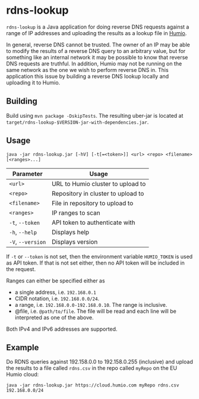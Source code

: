 rdns-lookup
===========

`rdns-lookup` is a Java application for doing reverse DNS requests against a range of IP addresses
and uploading the results as a lookup file in [Humio](https://www.humio.com/).

In general, reverse DNS cannot be trusted. The owner of an IP may be able to modify the results of a
reverse DNS query to an arbitrary value, but for something like an internal network it may be
possible to know that reverse DNS requests are truthful. In addition, Humio may not be running on
the same network as the one we wish to perform reverse DNS in. This application this issue by 
building a reverse DNS lookup locally and uploading it to Humio.

Building
--------

Build using `mvn package -DskipTests`. The resulting uber-jar is located at
`target/rdns-lookup-$VERSION-jar-with-dependencies.jar`.

Usage
-----

`java -jar rdns-lookup.jar [-hV] [-t[=<token>]] <url> <repo> <filename> [<ranges>...]`

| Parameter          | Usage                                          |
| ------------------ | ---------------------------------------------- |
| `<url>`            | URL to Humio cluster to upload to              |
| `<repo>`           | Repository in cluster to upload to             |
| `<filename>`       | File in repository to upload to                |
| `<ranges>`         | IP ranges to scan                              |
| `-t`, `--token`    | API token to authenticate with                 |
| `-h`, `--help`     | Displays help                                  |
| `-V`, `--version`  | Displays version                               |

If `-t` or `--token` is not set, then the environment variable `HUMIO_TOKEN` is used as API token.
If that is not set either, then no API token will be included in the request.

Ranges can either be specified either as
- a single address, i.e. `192.168.0.1`
- CIDR notation, i.e. `192.168.0.0/24`.
- a range, i.e. `192.168.0.0-192.168.0.10`. The range is inclusive.
- @file, i.e. `@path/to/file`. The file will be read and each line will be
  interpreted as one of the above.

Both IPv4 and IPv6 addresses are supported.

Example
-------

Do RDNS queries against 192.158.0.0 to 192.158.0.255 (inclusive) and upload the results to a file
called `rdns.csv` in the repo called `myRepo` on the EU Humio cloud:

`java -jar rdns-lookup.jar https://cloud.humio.com myRepo rdns.csv 192.168.0.0/24`